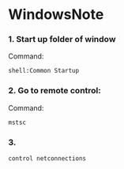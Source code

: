# WindowsNote


### 1. Start up folder of window

Command: 
```
shell:Common Startup
```

### 2. Go to remote control:

Command:
```
mstsc
```

### 3.

```
control netconnections
```
